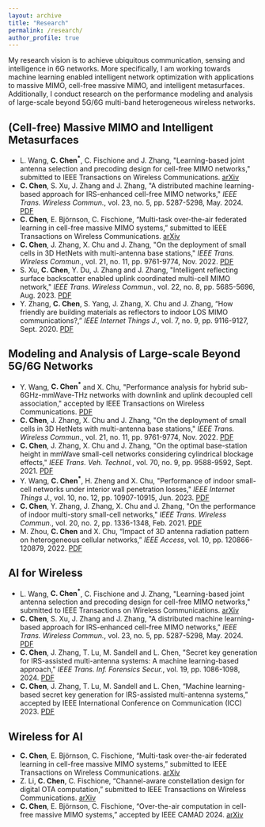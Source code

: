 ```yaml
---
layout: archive
title: "Research"
permalink: /research/
author_profile: true
---
```


My research vision is to achieve ubiquitous communication, sensing and intelligence in 6G networks. More specifically, I am working towards machine learning enabled intelligent network optimization with applications to massive MIMO, cell-free massive MIMO, and intelligent metasurfaces. Additionally, I conduct research on the performance modeling and analysis of large-scale beyond 5G/6G multi-band heterogeneous wireless networks. 

## (Cell-free) Massive MIMO and Intelligent Metasurfaces
* L. Wang, **C. Chen<sup>*</sup>**, C. Fischione and J. Zhang, "Learning-based joint antenna selection and precoding design for cell-free MIMO networks," submitted to IEEE Transactions on Wireless Communications. [arXiv](https://arxiv.org/abs/2404.08607)
* **C. Chen**, S. Xu, J. Zhang and J. Zhang, "A distributed machine learning-based approach for IRS-enhanced
cell-free MIMO networks," _IEEE Trans. Wireless Commun._, vol. 23, no. 5, pp. 5287-5298, May. 2024. [PDF](https://ieeexplore.ieee.org/document/10296835)
* **C. Chen**, E. Björnson, C. Fischione, “Multi-task over-the-air federated learning in cell-free massive MIMO systems,” submitted to IEEE Transactions on Wireless Communications. [arXiv](https://arxiv.org/abs/2501.17874)
* **C. Chen**, J. Zhang, X. Chu and J. Zhang, "On the deployment of small cells in 3D HetNets with multi-antenna
base stations," _IEEE Trans. Wireless Commun._, vol. 21, no. 11, pp. 9761-9774, Nov. 2022. [PDF](https://ieeexplore.ieee.org/document/9791134)
* S. Xu, **C. Chen**, Y. Du, J. Zhang and J. Zhang, "Intelligent reflecting surface backscatter enabled uplink
coordinated multi-cell MIMO network," _IEEE Trans. Wireless Commun._, vol. 22, no. 8, pp. 5685-5696, Aug. 2023. [PDF](https://ieeexplore.ieee.org/document/10017389)
* Y. Zhang, **C. Chen**, S. Yang, J. Zhang, X. Chu and J. Zhang, “How friendly are building materials as reflectors
to indoor LOS MIMO communications?,” _IEEE Internet Things J._, vol. 7, no. 9, pp. 9116-9127, Sept. 2020. [PDF](https://ieeexplore.ieee.org/document/9127887)

## Modeling and Analysis of Large-scale Beyond 5G/6G Networks
* Y. Wang, **C. Chen<sup>*</sup>** and X. Chu, "Performance analysis for hybrid sub-6GHz-mmWave-THz networks with downlink
and uplink decoupled cell association," accepted by IEEE Transactions on Wireless Communications. [PDF](https://ieeexplore.ieee.org/abstract/document/10948140)
* **C. Chen**, J. Zhang, X. Chu and J. Zhang, "On the deployment of small cells in 3D HetNets with multi-antenna
base stations," _IEEE Trans. Wireless Commun._, vol. 21, no. 11, pp. 9761-9774, Nov. 2022. [PDF](https://ieeexplore.ieee.org/document/9791134)
* **C. Chen**, J. Zhang, X. Chu and J. Zhang, "On the optimal base-station height in mmWave small-cell networks
considering cylindrical blockage effects," _IEEE Trans. Veh. Technol._, vol. 70, no. 9, pp. 9588-9592, Sept. 2021. [PDF](https://ieeexplore.ieee.org/document/9492764)
* Y. Wang, **C. Chen<sup>*</sup>**, H. Zheng and X. Chu, "Performance of indoor small-cell networks under interior wall
penetration losses," _IEEE Internet Things J._, vol. 10, no. 12, pp. 10907-10915, Jun. 2023. [PDF](https://ieeexplore.ieee.org/document/10035292)
* **C. Chen**, Y. Zhang, J. Zhang, X. Chu and J. Zhang, "On the performance of indoor multi-story small-cell
networks," _IEEE Trans. Wireless Commun._, vol. 20, no. 2, pp. 1336-1348, Feb. 2021. [PDF](https://ieeexplore.ieee.org/document/9242275)
* M. Zhou, **C. Chen** and X. Chu, “Impact of 3D antenna radiation pattern on heterogeneous cellular networks,”
_IEEE Access_, vol. 10, pp. 120866-120879, 2022. [PDF](https://ieeexplore.ieee.org/document/9954398)

## AI for Wireless 
* L. Wang, **C. Chen<sup>*</sup>**, C. Fischione and J. Zhang, "Learning-based joint antenna selection and precoding design for cell-free MIMO networks," submitted to IEEE Transactions on Wireless Communications. [arXiv](https://arxiv.org/abs/2404.08607)
* **C. Chen**, S. Xu, J. Zhang and J. Zhang, "A distributed machine learning-based approach for IRS-enhanced
cell-free MIMO networks," _IEEE Trans. Wireless Commun._, vol. 23, no. 5, pp. 5287-5298, May. 2024. [PDF](https://ieeexplore.ieee.org/document/10296835)
* **C. Chen**, J. Zhang, T. Lu, M. Sandell and L. Chen, "Secret key generation for IRS-assisted multi-antenna
systems: A machine learning-based approach," _IEEE Trans. Inf. Forensics Secur._, vol. 19, pp. 1086-1098, 2024. [PDF](https://ieeexplore.ieee.org/document/10315046)
* **C. Chen**, J. Zhang, T. Lu, M. Sandell and L. Chen, “Machine learning-based secret key generation for IRS-assisted
multi-antenna systems,” accepted by IEEE International Conference on Communication (ICC) 2023. [PDF](https://ieeexplore.ieee.org/document/10279041)

## Wireless for AI
* **C. Chen**, E. Björnson, C. Fischione, “Multi-task over-the-air federated learning in cell-free massive MIMO systems,” submitted to IEEE Transactions on Wireless Communications. [arXiv](https://arxiv.org/abs/2501.17874)
* Z. Li, **C. Chen**, C. Fischione, “Channel-aware constellation design for digital OTA computation,” submitted to IEEE Transactions on Wireless Communications. [arXiv](https://arxiv.org/abs/2501.14675)
* **C. Chen**, E. Björnson, C. Fischione, “Over-the-air computation in cell-free massive MIMO systems,” accepted by IEEE CAMAD 2024. [arXiv](https://arxiv.org/abs/2409.00517)
